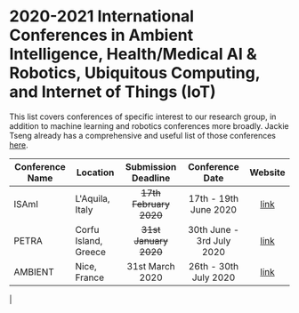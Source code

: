 # 2020-2021 International Conferences in Ambient Intelligence, Health/Medical AI & Robotics, Ubiquitous Computing, and Internet of Things (IoT)

This list covers conferences of specific interest to our research group, in addition to machine learning and robotics conferences more broadly. Jackie Tseng already has a comprehensive and useful list of those conferences [here](https://jackietseng.github.io/conference_call_for_paper/conferences.html).

| Conference Name | Location | Submission Deadline | Conference Date | Website |
|-----------------|----------|:-------------------:|:---------------:|:-------:|
| ISAmI           | L'Aquila, Italy | ~~17th February 2020~~ | 17th - 19th June 2020 | [link](https://www.isami-conference.net) |
| PETRA           | Corfu Island, Greece | ~~31st January 2020~~ | 30th June - 3rd July 2020 | [link](http://www.petrae.org) |
| AMBIENT         | Nice, France | 31st March 2020 | 26th - 30th July 2020 | [link](https://www.iaria.org/conferences2020/AMBIENT20.html) |
| 